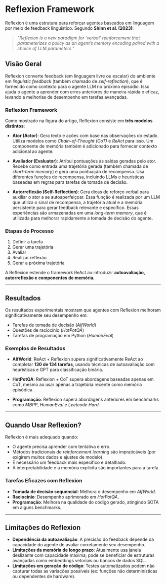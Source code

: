 # Reflexion Framework

Reflexion é uma estrutura para reforçar agentes baseados em linguagem por meio de feedback linguístico. Segundo **Shinn et al. (2023)**:

> *"Reflexion is a new paradigm for ‘verbal‘ reinforcement that parameterizes a policy as an agent’s memory encoding paired with a choice of LLM parameters."*

## Visão Geral

Reflexion converte feedback (em linguagem livre ou escalar) do ambiente em *linguistic feedback* (também chamado de *self-reflection*), que é fornecido como contexto para o agente LLM no próximo episódio. Isso ajuda o agente a aprender com erros anteriores de maneira rápida e eficaz, levando a melhorias de desempenho em tarefas avançadas.

### Reflexion Framework

Como mostrado na figura do artigo, Reflexion consiste em **três modelos distintos**:

- **Ator (Actor)**: Gera texto e ações com base nas observações do estado. Utiliza modelos como *Chain-of-Thought (CoT)* e *ReAct* para isso. Um componente de memória também é adicionado para fornecer contexto adicional ao agente.

- **Avaliador (Evaluator)**: Atribui pontuações às saídas geradas pelo ator. Recebe como entrada uma trajetória gerada (também chamada de *short-term memory*) e gera uma pontuação de recompensa. Usa diferentes funções de recompensa, incluindo LLMs e heurísticas baseadas em regras para tarefas de tomada de decisão.

- **Autorreflexão (Self-Reflection)**: Gera dicas de reforço verbal para auxiliar o ator a se autoaperfeiçoar. Essa função é realizada por um LLM que utiliza o sinal de recompensa, a trajetória atual e a memória persistente para gerar feedback relevante e específico. Essas experiências são armazenadas em uma *long-term memory*, que é utilizada para melhorar rapidamente a tomada de decisão do agente.

### Etapas do Processo

1. Definir a tarefa  
2. Gerar uma trajetória  
3. Avaliar  
4. Realizar reflexão  
5. Gerar a próxima trajetória  

A Reflexion estende o framework ReAct ao introduzir **autoavaliação, autorreflexão e componentes de memória**.

---

## Resultados

Os resultados experimentais mostram que agentes com Reflexion melhoram significativamente seu desempenho em:

- Tarefas de tomada de decisão (*AlfWorld*)
- Questões de raciocínio (*HotPotQA*)
- Tarefas de programação em Python (*HumanEval*)

### Exemplos de Resultados

- **AlfWorld**: ReAct + Reflexion supera significativamente ReAct ao completar **130 de 134 tarefas**, usando técnicas de autoavaliação com heurísticas e GPT para classificação binária.

- **HotPotQA**: Reflexion + CoT supera abordagens baseadas apenas em CoT, mesmo ao usar apenas a trajetória recente como memória episódica.

- **Programação**: Reflexion supera abordagens anteriores em benchmarks como *MBPP*, *HumanEval* e *Leetcode Hard*.

---

## Quando Usar Reflexion?

Reflexion é mais adequado quando:

- O agente precisa aprender com tentativa e erro.
- Métodos tradicionais de *reinforcement learning* são impraticáveis (por exigirem muitos dados e ajustes de modelo).
- É necessário um feedback mais específico e detalhado.
- A interpretabilidade e a memória explícita são importantes para a tarefa.

### Tarefas Eficazes com Reflexion

- **Tomada de decisão sequencial**: Melhora o desempenho em *AlfWorld*.
- **Raciocínio**: Desempenho aprimorado em *HotPotQA*.
- **Programação**: Melhora na qualidade do código gerado, atingindo SOTA em alguns benchmarks.

---

## Limitações do Reflexion

- **Dependência da autoavaliação**: A precisão do feedback depende da capacidade do agente de avaliar corretamente seu desempenho.
- **Limitações da memória de longo prazo**: Atualmente usa janela deslizante com capacidade máxima; pode se beneficiar de estruturas avançadas como embeddings vetoriais ou bancos de dados SQL.
- **Limitações em geração de código**: Testes automatizados podem não capturar todas as variações possíveis (ex: funções não determinísticas ou dependentes de hardware).
